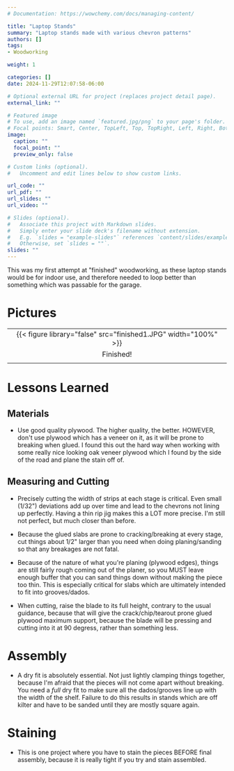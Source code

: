 ```yaml
---
# Documentation: https://wowchemy.com/docs/managing-content/

title: "Laptop Stands"
summary: "Laptop stands made with various chevron patterns"
authors: []
tags:
- Woodworking

weight: 1

categories: []
date: 2024-11-29T12:07:58-06:00

# Optional external URL for project (replaces project detail page).
external_link: ""

# Featured image
# To use, add an image named `featured.jpg/png` to your page's folder.
# Focal points: Smart, Center, TopLeft, Top, TopRight, Left, Right, BottomLeft, Bottom, BottomRight.
image:
  caption: ""
  focal_point: ""
  preview_only: false

# Custom links (optional).
#   Uncomment and edit lines below to show custom links.

url_code: ""
url_pdf: ""
url_slides: ""
url_video: ""

# Slides (optional).
#   Associate this project with Markdown slides.
#   Simply enter your slide deck's filename without extension.
#   E.g. `slides = "example-slides"` references `content/slides/example-slides.md`.
#   Otherwise, set `slides = ""`.
slides: ""
---
```


This was my first attempt at "finished" woodworking, as these laptop stands
would be for indoor use, and therefore needed to loop better than something
which was passable for the garage.

# Pictures

|                                                                 |
|:---------------------------------------------------------------:|
| {{< figure library="false" src="finished1.JPG" width="100%" >}} |
| Finished!                                                       |
|                                                                 |



# Lessons Learned

## Materials

- Use good quality plywood. The higher quality, the better. HOWEVER, don't use
  plywood which has a veneer on it, as it will be prone to breaking when
  glued. I found this out the hard way when working with some really nice
  looking oak veneer plywood which I found by the side of the road and plane the
  stain off of.

## Measuring and Cutting

- Precisely cutting the width of strips at each stage is critical. Even small
  (1/32") deviations add up over time and lead to the chevrons not lining up
  perfectly. Having a thin rip jig makes this a LOT more precise. I'm still not
  perfect, but much closer than before.

- Because the glued slabs are prone to cracking/breaking at every stage, cut
  things about 1/2" larger than you need when doing planing/sanding so that any
  breakages are not fatal.

- Because of the nature of what you're planing (plywood edges), things are still
  fairly rough coming out of the planer, so you MUST leave enough buffer that
  you can sand things down without making the piece too thin. This is especially
  critical for slabs which are ultimately intended to fit into grooves/dados.

- When cutting, raise the blade to its full height, contrary to the usual
  guidance, because that will give the crack/chip/tearout prone glued plywood
  maximum support, because the blade will be pressing and cutting into it at 90
  degress, rather than something less.

# Assembly

- A dry fit is absolutely essential. Not just lightly clamping things together,
  because I'm afraid that the pieces will not come apart without breaking. You
  need a *full* dry fit to make sure all the dados/grooves line up with the
  width of the shelf. Failure to do this results in stands which are off kilter
  and have to be sanded until they are mostly square again.

# Staining

- This is one project where you have to stain the pieces BEFORE final assembly,
  because it is really tight if you try and stain assembled.

